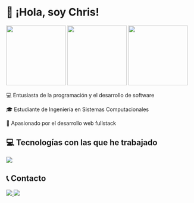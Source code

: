
# 👋 ¡Hola, soy Chris!
<p align="start">
  <img src="https://media0.giphy.com/media/v1.Y2lkPTc5MGI3NjExOGRibGxyZjU5NHo1czVycGNqN21tbjE0YTVqdXNvczV1NDJsZTNxNiZlcD12MV9pbnRlcm5hbF9naWZfYnlfaWQmY3Q9Zw/OLPQ6z2hlHmwFc4Hso/giphy.gif" width="160px">
  <img height="160em" src="https://github-readme-stats.vercel.app/api?username=xchrisdev&show_icons=true&theme=tokyonight&hide_border=true&count_private=true"/>
  <img height="160em" src="https://github-readme-stats.vercel.app/api/top-langs/?username=xchrisdev&layout=compact&langs_count=6&theme=tokyonight&hide_border=true"/>
</p>
<p>💻 Entusiasta de la programación y el desarrollo de software</p>
<p>🎓 Estudiante de Ingeniería en Sistemas Computacionales</p>
<p>🚀 Apasionado por el desarrollo web fullstack</p>

## 💻 **Tecnologías con las que he trabajado**
  <img src="https://skillicons.dev/icons?i=cpp,java,python,php,mysql,firebase,html,css,js,vite,laravel,react,vue,tailwind,bootstrap,git,godot,androidstudio&theme=dark"/>

## 📞 **Contacto**
  <a href="https://www.linkedin.com/in/chris-sarmiento-casillas">
    <img src="https://skillicons.dev/icons?i=linkedin&theme=dark"/>
  </a>
  <a href="https://instagram.com/xchris.py">
    <img src="https://skillicons.dev/icons?i=instagram&theme=dark"/>
  </a>
